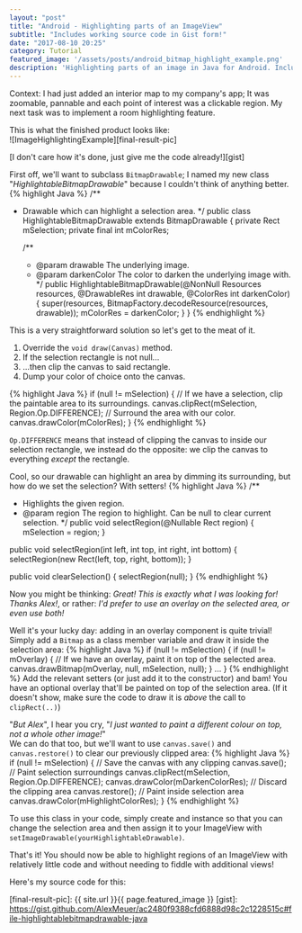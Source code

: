 ```yaml
---
layout: "post"
title: "Android - Highlighting parts of an ImageView"
subtitle: "Includes working source code in Gist form!"
date: "2017-08-10 20:25"
category: Tutorial
featured_image: '/assets/posts/android_bitmap_highlight_example.png'
description: 'Highlighting parts of an image in Java for Android. Includes working source code.'
---
```

Context: I had just added an interior map to my company's app; It was zoomable, pannable and each point of interest was a clickable region. My next task was to implement a room highlighting feature.<!-- excerpt -->

This is what the finished product looks like:  
![ImageHighlightingExample][final-result-pic]

[I don't care how it's done, just give me the code already!][gist]

First off, we'll want to subclass `BitmapDrawable`; I named my new class "*HighlightableBitmapDrawable*" because I couldn't think of anything better.
{% highlight Java %}
/**
 * Drawable which can highlight a selection area.
 */
public class HighlightableBitmapDrawable extends BitmapDrawable {
    private Rect mSelection;
    private final int mColorRes;

    /**
     * @param drawable The underlying image.
     * @param darkenColor The color to darken the underlying image with.
     */
    public HighlightableBitmapDrawable(@NonNull Resources resources,
                                        @DrawableRes int drawable,
                                        @ColorRes int darkenColor) {
        super(resources, BitmapFactory.decodeResource(resources, drawable));
        mColorRes = darkenColor;
    }
}
{% endhighlight %}

This is a very straightforward solution so let's get to the meat of it.  
1. Override the `void draw(Canvas)` method.
2. If the selection rectangle is not null...
3. ...then clip the canvas to said rectangle.
4. Dump your color of choice onto the canvas.

{% highlight Java %}
if (null != mSelection) {
    // If we have a selection, clip the paintable area to its surroundings.
    canvas.clipRect(mSelection, Region.Op.DIFFERENCE);
    // Surround the area with our color.
    canvas.drawColor(mColorRes);
}
{% endhighlight %}

`Op.DIFFERENCE` means that instead of clipping the canvas to inside our selection rectangle, we instead do the opposite: we clip the canvas to everything *except* the rectangle.

Cool, so our drawable can highlight an area by dimming its surrounding, but how do we set the selection? With setters!
{% highlight Java %}
/**
 * Highlights the given region.
 * @param region The region to highlight. Can be null to clear current selection.
 */
public void selectRegion(@Nullable Rect region) {
    mSelection = region;
}

public void selectRegion(int left, int top, int right, int bottom) {
    selectRegion(new Rect(left, top, right, bottom));
}

public void clearSelection() {
    selectRegion(null);
}
{% endhighlight %}

Now you might be thinking: *Great! This is exactly what I was looking for! Thanks Alex!*, or rather: *I'd prefer to use an overlay on the selected area, or even use both!*

Well it's your lucky day: adding in an overlay component is quite trivial!  
Simply add a `Bitmap` as a class member variable and draw it inside the selection area:
{% highlight Java %}
if (null != mSelection) {
    if (null != mOverlay) {
        // If we have an overlay, paint it on top of the selected area.
        canvas.drawBitmap(mOverlay, null, mSelection, null);
    }
    ...
}
{% endhighlight %}
Add the relevant setters (or just add it to the constructor) and bam! You have an optional overlay that'll be painted on top of the selection area. (If it doesn't show, make sure the code to draw it is *above* the call to `clipRect(..)`)

"*But Alex*", I hear you cry, "*I just wanted to paint a different colour on top, not a whole other image!*"  
We can do that too, but we'll want to use `canvas.save()` and `canvas.restore()` to clear our previously clipped area:
{% highlight Java %}
if (null != mSelection) {
    // Save the canvas with any clipping
    canvas.save();
    // Paint selection surroundings
    canvas.clipRect(mSelection, Region.Op.DIFFERENCE);
    canvas.drawColor(mDarkenColorRes);
    // Discard the clipping area
    canvas.restore();
    // Paint inside selection area
    canvas.drawColor(mHighlightColorRes);
}
{% endhighlight %}

To use this class in your code, simply create and instance so that you can change the selection area and then assign it to your ImageView with `setImageDrawable(yourHighlightableDrawable)`.

That's it! You should now be able to highlight regions of an ImageView with relatively little code and without needing to fiddle with additional views!

Here's my source code for this:
<script src="https://gist.github.com/AlexMeuer/ac2480f9388cfd6888d98c2c1228515c.js"></script>

[photo-view]: https://github.com/chrisbanes/PhotoView
[final-result-pic]: {{ site.url }}{{ page.featured_image }}
[gist]: https://gist.github.com/AlexMeuer/ac2480f9388cfd6888d98c2c1228515c#file-highlightablebitmapdrawable-java
